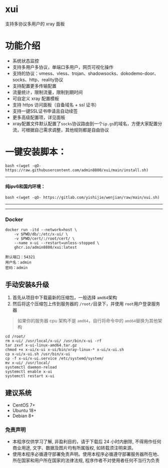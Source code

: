 # xui

支持多协议多用户的 xray 面板

# 功能介绍

- 系统状态监控
- 支持多用户多协议，单端口多用户，网页可视化操作
- 支持的协议：vmess、vless、trojan、shadowsocks、dokodemo-door、socks、http、reality协议
- 支持配置更多传输配置
- 流量统计，限制流量，限制到期时间
- 可自定义 xray 配置模板
- 支持 https 访问面板（自备域名 + ssl 证书）
- 支持一键SSL证书申请且自动续签
- 更多高级配置项，详见面板
- xray配置文件默认配置了`socks`协议路由到一个`ip.gs`的域名，方便大家配置分流，可根据自己需求调整，其他规则都是自由协议

# 一键安装脚本：

```
bash <(wget -qO- https://raw.githubusercontent.com/admin8800/xui/main/install.sh)
```

---

#### 纯ipv6和国内环境：
```
bash <(wget -qO- https://gitlab.com/yishijie/wenjian/raw/main/xui.sh)
```
---
---

### Docker
```
docker run -itd --network=host \
    -v $PWD/db/:/etc/x-ui/ \
    -v $PWD/cert/:/root/cert/ \
    --name x-ui --restart=unless-stopped \
    ghcr.io/admin8800/xui:latest
```
```
默认端口：54321
用户名：admin
密码：admin
```

## 手动安装&升级

1. 首先从项目中下载最新的压缩包，一般选择 `amd64`架构
2. 然后将这个压缩包上传到服务器的 `/root/`目录下，并使用 `root`用户登录服务器

> 如果你的服务器 cpu 架构不是 `amd64`，自行将命令中的 `amd64`替换为其他架构

```
cd /root/
rm x-ui/ /usr/local/x-ui/ /usr/bin/x-ui -rf
tar zxvf x-ui-linux-amd64.tar.gz
chmod +x x-ui/x-ui x-ui/bin/xray-linux-* x-ui/x-ui.sh
cp x-ui/x-ui.sh /usr/bin/x-ui
cp -f x-ui/x-ui.service /etc/systemd/system/
mv x-ui/ /usr/local/
systemctl daemon-reload
systemctl enable x-ui
systemctl restart x-ui
```



## 建议系统

- CentOS 7+
- Ubuntu 18+
- Debian 8+




### 免责声明

* 本程序仅供学习了解, 非盈利目的，请于下载后 24 小时内删除, 不得用作任何商业用途, 文字、数据及图片均有所属版权, 如转载须注明来源。
* 使用本程序必循遵守部署免责声明。使用本程序必循遵守部署服务器所在地、所在国家和用户所在国家的法律法规, 程序作者不对使用者任何不当行为负责
